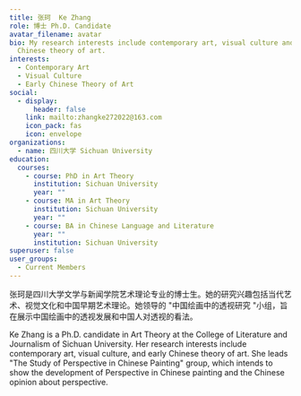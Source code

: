 ```yaml
---
title: 张珂  Ke Zhang
role: 博士 Ph.D. Candidate
avatar_filename: avatar
bio: My research interests include contemporary art, visual culture and early
  Chinese theory of art.
interests:
  - Contemporary Art
  - Visual Culture
  - Early Chinese Theory of Art
social:
  - display:
      header: false
    link: mailto:zhangke272022@163.com
    icon_pack: fas
    icon: envelope
organizations:
  - name: 四川大学 Sichuan University
education:
  courses:
    - course: PhD in Art Theory
      institution: Sichuan University
      year: ""
    - course: MA in Art Theory
      institution: Sichuan University
      year: ""
    - course: BA in Chinese Language and Literature
      year: ""
      institution: Sichuan University
superuser: false
user_groups:
  - Current Members
---
```

张珂是四川大学文学与新闻学院艺术理论专业的博士生。她的研究兴趣包括当代艺术、视觉文化和中国早期艺术理论。她领导的 "中国绘画中的透视研究 "小组，旨在展示中国绘画中的透视发展和中国人对透视的看法。

Ke Zhang is a Ph.D. candidate in Art Theory at the College of Literature and Journalism of Sichuan University. Her research interests include contemporary art, visual culture, and early Chinese theory of art. She leads "The Study of Perspective in Chinese Painting" group, which intends to show the development of Perspective in Chinese painting and the Chinese opinion about perspective.